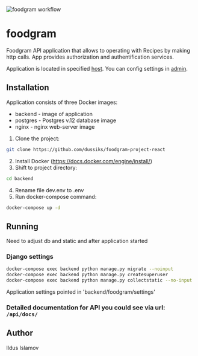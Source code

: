 ![foodgram workflow](https://github.com/dussiks/foodgram-project-react/actions/workflows/foodgram.yml/badge.svg)

# foodgram

Foodgram API application that allows to operating with Recipes by making http calls. App provides authorization and authentification services.

Application is located in specified [host](http://178.154.197.202/). You can config settings in [admin](http://178.154.197.202/admin/).

## Installation

Application consists of three Docker images:
- backend - image of application
- postgres - Postgres v.12 database image
- nginx - nginx web-server image

1. Clone the project:
 
```bash
git clone https://github.com/dussiks/foodgram-project-react
```

2. Install Docker (https://docs.docker.com/engine/install/)
3. Shift to project directory:

```bash
cd backend
```

4. Rename file dev.env to .env
5. Run docker-compose command:

```bash
docker-compose up -d
```

## Running

Need to adjust db and static and after application started

### Django settings
```bash
docker-compose exec backend python manage.py migrate --noinput
docker-compose exec backend python manage.py createsuperuser
docker-compose exec backend python manage.py collectstatic --no-input 
```
Application settings pointed in 'backend/foodgram/settings'


### Detailed documentation for API you could see via url: ```/api/docs/```


## Author
Ildus Islamov
